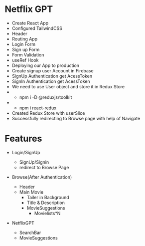 # Netflix GPT

- Create React App
- Configured TailwindCSS
- Header
- Routing App
- Login Form
- Sign up Form
- Form Validation
- useRef Hook
- Deploying our App to production
- Create signup user Account in Firebase
- SignUp Authentication get AcessToken
- SignIn Authentication get AcessToken
- We need to use User object and store it in Redux Store
- - npm i -D @reduxjs/toolkit
- - npm i react-redux
- Created Redux Store with userSlice
- Successfully redirecting to Browse page with help of Navigate
# Features

- Login/SignUp
    - SignUp/Signin
    - redirect to Browse Page

- Browse(After Authentication)
    - Header
    - Main Movie
        - Tailer in Background
        - Title & Description 
        - MovieSuggestions
            - Movielists*N

- NetflixGPT
    - SearchBar
    - MovieSuggestions

